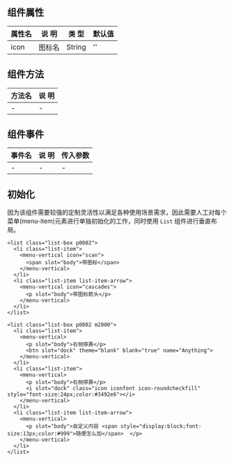 ## 组件属性

| 属性名      | 说 明         | 类 型 |默认值  |
| ------------- |-----------|------| -----|
| icon | 图标名 | String | '' |

## 组件方法

| 方法名 | 说 明 |
|-------|-------|
| - | - |

## 组件事件

| 事件名 | 说 明 | 传入参数 |
|-------|----------|----|
| - | -|-|



## 初始化
因为该组件需要较强的定制灵活性以满足各种使用场景需求，因此需要人工对每个菜单(menu-item)元素进行单独初始化的工作，同时使用 `List` 组件进行垂直布局。
```
<list class="list-box p0002">
  <li class="list-item">
    <menu-vertical icon="scan">
      <span slot="body">带图标</span>
    </menu-vertical>
  </li>
  <li class="list-item list-item-arrow">
    <menu-vertical icon="cascades">
      <p slot="body">带图标箭头</p>
    </menu-vertical>
  </li>
</list>

<list class="list-box p0002 m2000">
  <li class="list-item">
    <menu-vertical>
      <p slot="body">右侧停靠</p>
      <btn slot="dock" theme="blank" blank="true" name="Anything">
    </menu-vertical>
  </li>
  <li class="list-item">
    <menu-vertical>
      <p slot="body">右侧停靠</p>
      <i slot="dock" class="icon iconfont icon-roundcheckfill" style="font-size:24px;color:#3492e6"></i>
    </menu-vertical>
  </li>
  <li class="list-item list-item-arrow">
    <menu-vertical>
      <p slot="body">自定义内容 <span style="display:block;font-size:13px;color:#999">随便怎么加</span>  </p>
    </menu-vertical>
  </li>
</list>
```
